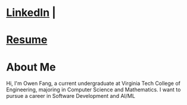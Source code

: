 # [LinkedIn](https://www.linkedin.com/in/owen-fang-6a4a99293/) | 
# [Resume](Owen%20Fang%20Resume)


# About Me


Hi, I'm Owen Fang, a current undergraduate at Virginia Tech College of Engineering, majoring in Computer Science and Mathematics. I want to pursue a career in Software Development and AI/ML

